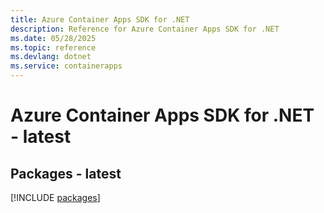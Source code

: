 ```yaml
---
title: Azure Container Apps SDK for .NET
description: Reference for Azure Container Apps SDK for .NET
ms.date: 05/28/2025
ms.topic: reference
ms.devlang: dotnet
ms.service: containerapps
---
```

# Azure Container Apps SDK for .NET - latest
## Packages - latest
[!INCLUDE [packages](container-apps-index.md)]